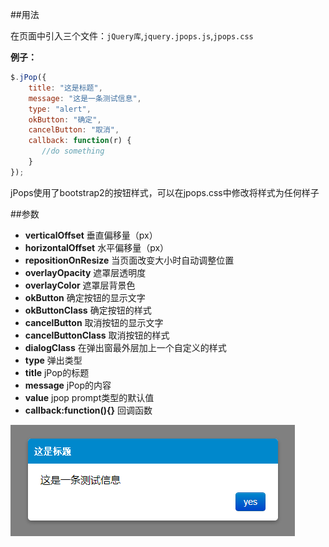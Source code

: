 ##用法

在页面中引入三个文件：```jQuery库```,```jquery.jpops.js```,```jpops.css```

**例子：**
```js
$.jPop({
    title: "这是标题",
    message: "这是一条测试信息",
    type: "alert",
    okButton: "确定",
    cancelButton: "取消",
    callback: function(r) {
       //do something
    }
});
```

jPops使用了bootstrap2的按钮样式，可以在jpops.css中修改将样式为任何样子

##参数

- **verticalOffset** 垂直偏移量（px）
- **horizontalOffset** 水平偏移量（px）
- **repositionOnResize** 当页面改变大小时自动调整位置
- **overlayOpacity** 遮罩层透明度
- **overlayColor** 遮罩层背景色
- **okButton** 确定按钮的显示文字
- **okButtonClass** 确定按钮的样式
- **cancelButton** 取消按钮的显示文字
- **cancelButtonClass** 取消按钮的样式
- **dialogClass** 在弹出窗最外层加上一个自定义的样式
- **type** 弹出类型
- **title** jPop的标题
- **message** jPop的内容
- **value** jpop prompt类型的默认值
- **callback:function(){}** 回调函数

<img src="exmaple.png" alt="">
